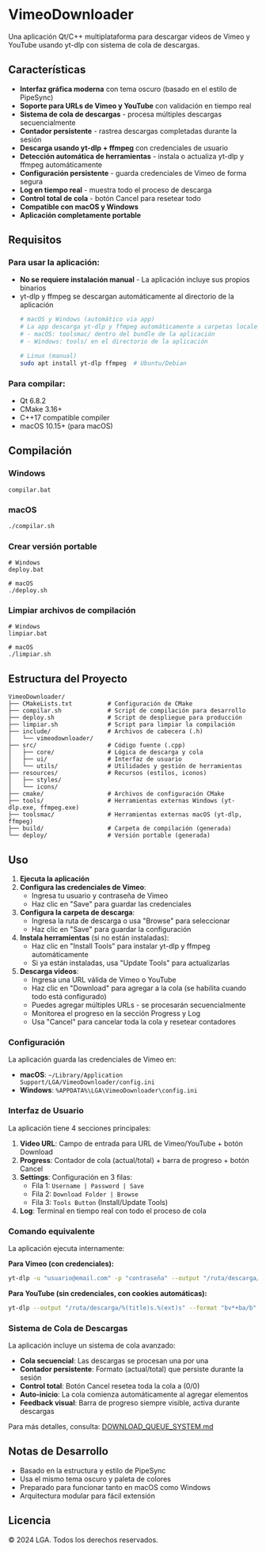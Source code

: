 # VimeoDownloader

Una aplicación Qt/C++ multiplataforma para descargar videos de Vimeo y YouTube usando yt-dlp con sistema de cola de descargas.

## Características

- **Interfaz gráfica moderna** con tema oscuro (basado en el estilo de PipeSync)
- **Soporte para URLs de Vimeo y YouTube** con validación en tiempo real
- **Sistema de cola de descargas** - procesa múltiples descargas secuencialmente
- **Contador persistente** - rastrea descargas completadas durante la sesión
- **Descarga usando yt-dlp + ffmpeg** con credenciales de usuario
- **Detección automática de herramientas** - instala o actualiza yt-dlp y ffmpeg automáticamente
- **Configuración persistente** - guarda credenciales de Vimeo de forma segura
- **Log en tiempo real** - muestra todo el proceso de descarga
- **Control total de cola** - botón Cancel para resetear todo
- **Compatible con macOS y Windows**
- **Aplicación completamente portable**

## Requisitos

### Para usar la aplicación:
- **No se requiere instalación manual** - La aplicación incluye sus propios binarios
- yt-dlp y ffmpeg se descargan automáticamente al directorio de la aplicación
  ```bash
  # macOS y Windows (automático via app)
  # La app descarga yt-dlp y ffmpeg automáticamente a carpetas locales:
  # - macOS: toolsmac/ dentro del bundle de la aplicación
  # - Windows: tools/ en el directorio de la aplicación
  
  # Linux (manual)
  sudo apt install yt-dlp ffmpeg  # Ubuntu/Debian
  ```

### Para compilar:
- Qt 6.8.2
- CMake 3.16+
- C++17 compatible compiler
- macOS 10.15+ (para macOS)

## Compilación

### Windows
```batch
compilar.bat
```

### macOS
```bash
./compilar.sh
```

### Crear versión portable
```batch
# Windows
deploy.bat

# macOS
./deploy.sh
```

### Limpiar archivos de compilación
```batch
# Windows
limpiar.bat

# macOS
./limpiar.sh
```

## Estructura del Proyecto

```
VimeoDownloader/
├── CMakeLists.txt          # Configuración de CMake
├── compilar.sh             # Script de compilación para desarrollo
├── deploy.sh               # Script de despliegue para producción
├── limpiar.sh              # Script para limpiar la compilación
├── include/                # Archivos de cabecera (.h)
│   └── vimeodownloader/
├── src/                    # Código fuente (.cpp)
│   ├── core/               # Lógica de descarga y cola
│   ├── ui/                 # Interfaz de usuario
│   └── utils/              # Utilidades y gestión de herramientas
├── resources/              # Recursos (estilos, iconos)
│   ├── styles/
│   └── icons/
├── cmake/                  # Archivos de configuración CMake
├── tools/                  # Herramientas externas Windows (yt-dlp.exe, ffmpeg.exe)
├── toolsmac/               # Herramientas externas macOS (yt-dlp, ffmpeg)
├── build/                  # Carpeta de compilación (generada)
└── deploy/                 # Versión portable (generada)
```

## Uso

1. **Ejecuta la aplicación**
2. **Configura las credenciales de Vimeo**:
   - Ingresa tu usuario y contraseña de Vimeo
   - Haz clic en "Save" para guardar las credenciales
3. **Configura la carpeta de descarga**:
   - Ingresa la ruta de descarga o usa "Browse" para seleccionar
   - Haz clic en "Save" para guardar la configuración
4. **Instala herramientas** (si no están instaladas):
   - Haz clic en "Install Tools" para instalar yt-dlp y ffmpeg automáticamente
   - Si ya están instaladas, usa "Update Tools" para actualizarlas
5. **Descarga videos**:
   - Ingresa una URL válida de Vimeo o YouTube
   - Haz clic en "Download" para agregar a la cola (se habilita cuando todo está configurado)
   - Puedes agregar múltiples URLs - se procesarán secuencialmente
   - Monitorea el progreso en la sección Progress y Log
   - Usa "Cancel" para cancelar toda la cola y resetear contadores

### Configuración

La aplicación guarda las credenciales de Vimeo en:
- **macOS**: `~/Library/Application Support/LGA/VimeoDownloader/config.ini`
- **Windows**: `%APPDATA%\LGA\VimeoDownloader\config.ini`

### Interfaz de Usuario

La aplicación tiene 4 secciones principales:

1. **Video URL**: Campo de entrada para URL de Vimeo/YouTube + botón Download
2. **Progress**: Contador de cola (actual/total) + barra de progreso + botón Cancel
3. **Settings**: Configuración en 3 filas:
   - Fila 1: `Username | Password | Save`
   - Fila 2: `Download Folder | Browse`
   - Fila 3: `Tools Button` (Install/Update Tools)
4. **Log**: Terminal en tiempo real con todo el proceso de cola

### Comando equivalente

La aplicación ejecuta internamente:

**Para Vimeo (con credenciales):**
```bash
yt-dlp -u "usuario@email.com" -p "contraseña" --output "/ruta/descarga/%(title)s.%(ext)s" --format "bv*+ba/b" --ffmpeg-location "/ruta/a/ffmpeg" "URL_DE_VIMEO"
```

**Para YouTube (sin credenciales, con cookies automáticas):**
```bash
yt-dlp --output "/ruta/descarga/%(title)s.%(ext)s" --format "bv*+ba/b" --merge-output-format mp4 --ffmpeg-location "/ruta/a/ffmpeg" --cookies-from-browser chrome "URL_DE_YOUTUBE"
```

### Sistema de Cola de Descargas

La aplicación incluye un sistema de cola avanzado:

- **Cola secuencial**: Las descargas se procesan una por una
- **Contador persistente**: Formato (actual/total) que persiste durante la sesión
- **Control total**: Botón Cancel resetea toda la cola a (0/0)
- **Auto-inicio**: La cola comienza automáticamente al agregar elementos
- **Feedback visual**: Barra de progreso siempre visible, activa durante descargas

Para más detalles, consulta: [DOWNLOAD_QUEUE_SYSTEM.md](DOWNLOAD_QUEUE_SYSTEM.md)

## Notas de Desarrollo

- Basado en la estructura y estilo de PipeSync
- Usa el mismo tema oscuro y paleta de colores
- Preparado para funcionar tanto en macOS como Windows
- Arquitectura modular para fácil extensión

## Licencia

© 2024 LGA. Todos los derechos reservados.
